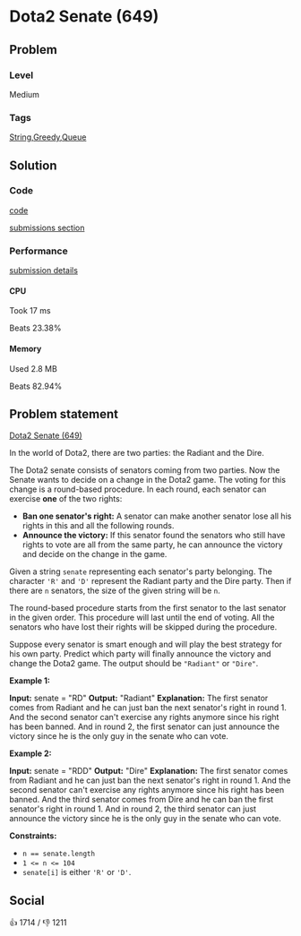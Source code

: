 # Dota2 Senate (649)

## Problem

### Level

Medium

### Tags

[String](https://leetcode.com/tag/string),[Greedy](https://leetcode.com/tag/greedy),[Queue](https://leetcode.com/tag/queue)

## Solution

### Code

[code](solution.go)

[submissions section](https://leetcode.com/problems/dota2-senate/submissions/944851128/)

### Performance

[submission details](https://leetcode.com/submissions/detail/944851128/)

#### CPU

Took 17 ms

Beats 23.38%

#### Memory

Used 2.8 MB

Beats 82.94%

## Problem statement

[Dota2 Senate (649)](https://leetcode.com/problems/dota2-senate)

In the world of Dota2, there are two parties: the Radiant and the Dire.

The Dota2 senate consists of senators coming from two parties. Now the Senate wants to decide on a change in the Dota2 game. The voting for this change is a round-based procedure. In each round, each senator can exercise **one** of the two rights:

* **Ban one senator's right:** A senator can make another senator lose all his rights in this and all the following rounds.
* **Announce the victory:** If this senator found the senators who still have rights to vote are all from the same party, he can announce the victory and decide on the change in the game.

Given a string `senate` representing each senator's party belonging. The character `'R'` and `'D'` represent the Radiant party and the Dire party. Then if there are `n` senators, the size of the given string will be `n`.

The round-based procedure starts from the first senator to the last senator in the given order. This procedure will last until the end of voting. All the senators who have lost their rights will be skipped during the procedure.

Suppose every senator is smart enough and will play the best strategy for his own party. Predict which party will finally announce the victory and change the Dota2 game. The output should be `"Radiant"` or `"Dire"`.

**Example 1:**


**Input:** senate = "RD"
**Output:** "Radiant"
**Explanation:** 
The first senator comes from Radiant and he can just ban the next senator's right in round 1. 
And the second senator can't exercise any rights anymore since his right has been banned. 
And in round 2, the first senator can just announce the victory since he is the only guy in the senate who can vote.

**Example 2:**


**Input:** senate = "RDD"
**Output:** "Dire"
**Explanation:** 
The first senator comes from Radiant and he can just ban the next senator's right in round 1. 
And the second senator can't exercise any rights anymore since his right has been banned. 
And the third senator comes from Dire and he can ban the first senator's right in round 1. 
And in round 2, the third senator can just announce the victory since he is the only guy in the senate who can vote.

**Constraints:**

* `n == senate.length`
* `1 <= n <= 104`
* `senate[i]` is either `'R'` or `'D'`.

## Social

:thumbsup: 1714 / :thumbsdown: 1211
